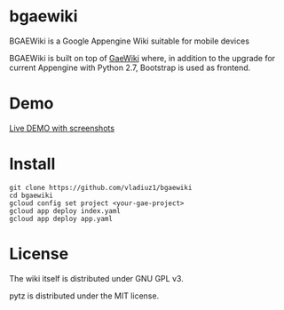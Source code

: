 bgaewiki
========

BGAEWiki is a Google Appengine Wiki suitable for mobile devices

BGAEWiki is built on top of [GaeWiki](https://github.com/BauweBijl/gaewiki) where, in addition to the upgrade for current Appengine with Python 2.7, Bootstrap is used as frontend.


Demo
====

[Live DEMO with screenshots](http://vgaewiki.appspot.com)


Install
=======

    git clone https://github.com/vladiuz1/bgaewiki
    cd bgaewiki
    gcloud config set project <your-gae-project>
    gcloud app deploy index.yaml
    gcloud app deploy app.yaml

License
=======

The wiki itself is distributed under GNU GPL v3.

pytz is distributed under the MIT license.